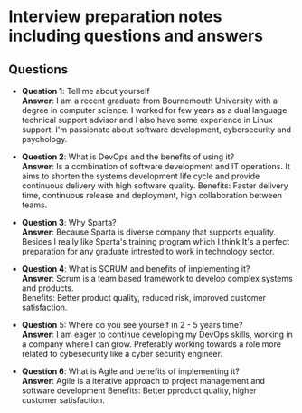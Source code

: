 # Interview preparation notes including questions and answers
## Questions

- __Question 1__: Tell me about yourself  
__Answer__: I am a recent graduate from Bournemouth University with a degree in computer science. I worked for few years as a dual language technical support advisor and I also have some experience in Linux support. I'm passionate about software development, cybersecurity and psychology. 


- __Question 2__: What is DevOps and the benefits of using it?  
__Answer__: Is a combination of software development and IT operations. It aims to shorten the systems development life cycle and provide continuous delivery with high software quality. 
Benefits: Faster delivery time, continuous release and deployment, high collaboration between teams.  


- __Question 3__: Why Sparta?  
__Answer__:  Because Sparta is diverse company that supports equality. Besides I really like Sparta's training program which I think It's a perfect preparation for any graduate intrested to work in technology sector.


- __Question 4__: What is SCRUM and benefits of implementing it?  
__Answer__: Scrum is a team based framework to develop complex systems and products.  
Benefits: Better product quality, reduced risk, improved customer satisfaction.


- __Question__ 5: Where do you see yourself in 2 - 5 years time?  
__Answer__: I am eager to continue developing my DevOps skills, working in a company where I can grow. Preferably working towards a role more related to cybesecurity like a cyber security engineer. 


- __Question 6__: What is Agile and benefits of implementing it?  
__Answer__: Agile is a iterative approach to project management and software development
Benefits: Better pproduct quality, higher customer satisfaction.

